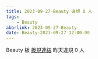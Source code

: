 ```yaml
---
title: 2023-09-27-Beauty 違規 0 人
tags:
    - Beauty
abbrlink: 2023-09-27-Beauty
date: Beauty-2023-09-27 12:00:00
---
```

Beauty 板 [板規連結](https://www.ptt.cc/bbs/Beauty/M.1630069980.A.84B.html)
昨天違規 0 人
